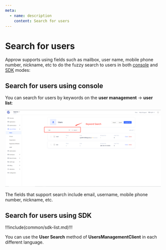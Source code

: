 ```yaml
---
meta:
  - name: description
    content: Search for users
---
```


# Search for users

<LastUpdated/>

Approw supports using fields such as mailbox, user name, mobile phone number, nickname, etc to do the fuzzy search to users in both [console](./search.md) and [SDK](./search.md) modes:

## Search for users using console

You can search for users by keywords on the **user management** -> **user list**:

![](./images/search-keyword.png)

The fields that support search include email, username, mobile phone number, nickname, etc.

## Search for users using SDK

!!!include(common/sdk-list.md)!!!

You can use the **User Search** method of **UsersManagementClient** in each different language.

